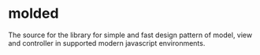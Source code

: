 # molded
The source for the library for simple and fast design pattern of model, view and controller in supported modern javascript environments.
